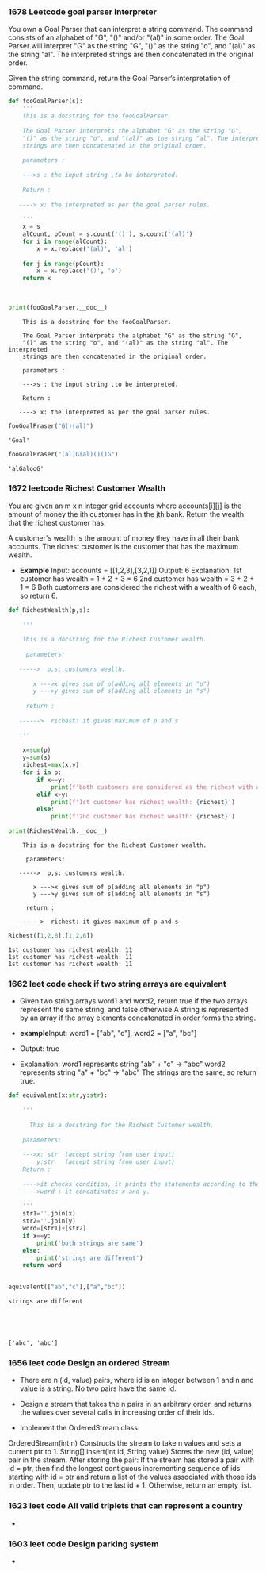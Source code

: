 ###  1678 Leetcode goal parser interpreter

You own a Goal Parser that can interpret a string command. The command consists of an alphabet of "G", "()" and/or "(al)" in some order. The Goal Parser will interpret "G" as the string "G", "()" as the string "o", and "(al)" as the string "al". The interpreted strings are then concatenated in the original order.

Given the string command, return the Goal Parser‘s interpretation of command.


```python
def fooGoalParser(s):
    ''' 
    This is a docstring for the fooGoalParser.
    
    The Goal Parser interprets the alphabet "G" as the string "G",
    "()" as the string "o", and "(al)" as the string "al". The interpreted
    strings are then concatenated in the original order.
    
    parameters :
    
    --->s : the input string ,to be interpreted.
    
    Return :
    
   ----> x: the interpreted as per the goal parser rules.
    
    '''
    x = s
    alCount, pCount = s.count('()'), s.count('(al)')
    for i in range(alCount):
        x = x.replace('(al)', 'al')
        
    for j in range(pCount):
        x = x.replace('()', 'o')
    return x    
        
    
```


```python
print(fooGoalParser.__doc__)
```

     
        This is a docstring for the fooGoalParser.
        
        The Goal Parser interprets the alphabet "G" as the string "G",
        "()" as the string "o", and "(al)" as the string "al". The interpreted
        strings are then concatenated in the original order.
        
        parameters :
        
        --->s : the input string ,to be interpreted.
        
        Return :
        
       ----> x: the interpreted as per the goal parser rules.
        
        
    


```python
fooGoalPraser("G()(al)")
```




    'Goal'




```python
fooGoalPraser("(al)G(al)()()G")
```




    'alGalooG'



### 1672 leetcode Richest Customer Wealth

You are given an m x n integer grid accounts where accounts[i][j] is the amount of money the ith customer has in the jth bank. Return the wealth that the richest customer has.

A customer's wealth is the amount of money they have in all their bank accounts. The richest customer is the customer that has the maximum wealth.

* <b>Example</b>  Input: accounts = [[1,2,3],[3,2,1]]
Output: 6
Explanation:
1st customer has wealth = 1 + 2 + 3 = 6
2nd customer has wealth = 3 + 2 + 1 = 6
Both customers are considered the richest with a wealth of 6 each, so return 6.


```python
def RichestWealth(p,s):
    
    '''
    
    This is a docstring for the Richest Customer wealth.
     
     parameters:
     
   ----->  p,s: customers wealth.
       
       x --->x gives sum of p(adding all elements in "p")
       y --->y gives sum of s(adding all elements in "s")
    
     return :
     
   ------>  richest: it gives maximum of p and s 
   
   '''
    
    x=sum(p)
    y=sum(s)
    richest=max(x,y)
    for i in p:
        if x==y:
            print(f'both customers are considered as the richest with a wealth of {richest} each ,so return {richest}')
        elif x>y:
            print(f'1st customer has richest wealth: {richest}')
        else:
            print(f'2nd customer has richest wealth: {richest}')

```


```python
print(RichestWealth.__doc__)
```

    
        
        This is a docstring for the Richest Customer wealth.
         
         parameters:
         
       ----->  p,s: customers wealth.
           
           x --->x gives sum of p(adding all elements in "p")
           y --->y gives sum of s(adding all elements in "s")
        
         return :
         
       ------>  richest: it gives maximum of p and s 
       
       
    


```python
Richest([1,2,8],[1,2,6])
```

    1st customer has richest wealth: 11
    1st customer has richest wealth: 11
    1st customer has richest wealth: 11
    

### 1662 leet code check if two string arrays are equivalent 
* Given two string arrays word1 and word2, return true if the two arrays represent the same string, and false otherwise.A string is represented by an array if the array elements concatenated in order forms the string.

* <b>example</b>Input: word1 = ["ab", "c"], word2 = ["a", "bc"]
* Output: true
* Explanation:
word1 represents string "ab" + "c" -> "abc"
word2 represents string "a" + "bc" -> "abc"
The strings are the same, so return true.


```python
def equivalent(x:str,y:str):
    
    '''
    
      This is a docstring for the Richest Customer wealth.
      
    parameters:
    
    --->x: str  (accept string from user input)
        y:str   (accept string from user input)
    Return :
    
    ---->it checks condition, it prints the statements according to the condition.
    ---->word : it concatinates x and y.
    
    '''
    str1=''.join(x)
    str2=''.join(y)
    word=[str1]+[str2]
    if x==y:
        print('both strings are same')
    else:
        print('strings are different')
    return word
    
```


```python
equivalent(["ab","c"],["a","bc"])
```

    strings are different
    




    ['abc', 'abc']



### 1656 leet code  Design an ordered Stream 

* There are n (id, value) pairs, where id is an integer between 1 and n and value is a string. No two pairs have the same id.

* Design a stream that takes the n pairs in an arbitrary order, and returns the values over several calls in increasing order of their ids.

* Implement the OrderedStream class:

OrderedStream(int n) Constructs the stream to take n values and sets a current ptr to 1.
String[] insert(int id, String value) Stores the new (id, value) pair in the stream. After storing the pair:
If the stream has stored a pair with id = ptr, then find the longest contiguous incrementing sequence of ids starting with id = ptr and return a list of the values associated with those ids in order. Then, update ptr to the last id + 1.
Otherwise, return an empty list. 

### 1623 leet code All valid triplets that can represent a country

* 

### 1603 leet code Design parking system 

* 


```python

```
